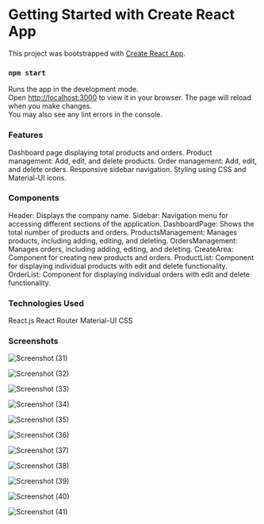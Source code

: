 # Getting Started with Create React App
This project was bootstrapped with [Create React App](https://github.com/facebook/create-react-app).

### `npm start`
Runs the app in the development mode.\
Open [http://localhost:3000](http://localhost:3000) to view it in your browser.
The page will reload when you make changes.\
You may also see any lint errors in the console.

### Features
Dashboard page displaying total products and orders.
Product management: Add, edit, and delete products.
Order management: Add, edit, and delete orders.
Responsive sidebar navigation.
Styling using CSS and Material-UI icons.

### Components
Header: Displays the company name.
Sidebar: Navigation menu for accessing different sections of the application.
DashboardPage: Shows the total number of products and orders.
ProductsManagement: Manages products, including adding, editing, and deleting.
OrdersManagement: Manages orders, including adding, editing, and deleting.
CreateArea: Component for creating new products and orders.
ProductList: Component for displaying individual products with edit and delete functionality.
OrderList: Component for displaying individual orders with edit and delete functionality.

### Technologies Used
React.js
React Router
Material-UI
CSS

### Screenshots

![Screenshot (31)](https://github.com/SakshiMore0004/ERP-System/assets/143591293/f78b5c60-7f38-4310-9f80-fad06c38be37)

![Screenshot (32)](https://github.com/SakshiMore0004/ERP-System/assets/143591293/8708d09d-0953-4a96-a6b7-e77d24152f8d)

![Screenshot (33)](https://github.com/SakshiMore0004/ERP-System/assets/143591293/622dda47-a330-487a-bcf9-5cc146f4daed)

![Screenshot (34)](https://github.com/SakshiMore0004/ERP-System/assets/143591293/55cfb11d-9632-4625-8a32-5f71830751ba)

![Screenshot (35)](https://github.com/SakshiMore0004/ERP-System/assets/143591293/ca86e5ba-4247-4a49-9bd7-c75648a005f4)

![Screenshot (36)](https://github.com/SakshiMore0004/ERP-System/assets/143591293/fc818dee-36f6-492d-8515-a2f7251d3551)

![Screenshot (37)](https://github.com/SakshiMore0004/ERP-System/assets/143591293/466330bd-998d-4c55-b14a-4d48ac4c2656)

![Screenshot (38)](https://github.com/SakshiMore0004/ERP-System/assets/143591293/753959fb-0bf2-49dd-acc2-79d3cc14f9b2)

![Screenshot (39)](https://github.com/SakshiMore0004/ERP-System/assets/143591293/b0f04b2d-8d50-4147-bd6c-0d75f9cbc73a)

![Screenshot (40)](https://github.com/SakshiMore0004/ERP-System/assets/143591293/e14b9af2-94a2-402d-9f65-b134fdb8e689)

![Screenshot (41)](https://github.com/SakshiMore0004/ERP-System/assets/143591293/44f92800-1353-4e94-890a-44b443fa7886)



